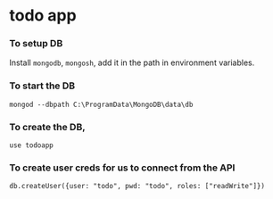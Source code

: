 # todo app

### To setup DB

Install `mongodb`, `mongosh`, add it in the path in environment variables.

### To start the DB

    mongod --dbpath C:\ProgramData\MongoDB\data\db

### To create the DB,

    use todoapp

### To create user creds for us to connect from the API

    db.createUser({user: "todo", pwd: "todo", roles: ["readWrite"]})
